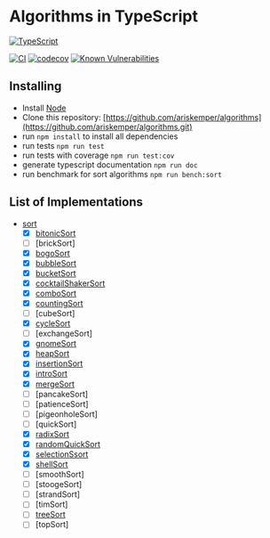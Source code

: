 # Algorithms in TypeScript

[![TypeScript][typescript-badge]][typescript-url]

[![CI][build-badge]][build-url]
[![codecov][codecov-badge]][codecov-url]
[![Known Vulnerabilities][snyk-badge]][snyk-url]

## Installing

- Install [Node](https://nodejs.org)
- Clone this repository: [https://github.com/ariskemper/algorithms](https://github.com/ariskemper/algorithms.git)
- run `npm install` to install all dependencies
- run tests `npm run test`
- run tests with coverage `npm run test:cov`
- generate typescript documentation `npm run doc`
- run benchmark for sort algorithms `npm run bench:sort`

## List of Implementations

- [sort](src/sort)
  - [x] [bitonicSort](src/sort/bitonic/bitonic.ts)
  - [ ] [brickSort]
  - [x] [bogoSort](src/sort/bogo/bogo.ts)
  - [x] [bubbleSort](src/sort/bubble/bubble.ts)
  - [x] [bucketSort](src/sort/bucket/bucket.ts)
  - [x] [cocktailShakerSort](src/sort/cocktail-shaker/cocktail-shaker.ts)
  - [x] [comboSort](src/sort/combo/combo.ts)
  - [x] [countingSort](src/sort/counting/counting.ts)
  - [ ] [cubeSort]
  - [x] [cycleSort](src/sort/cycle/cycle.ts)
  - [ ] [exchangeSort]
  - [x] [gnomeSort](src/sort/gnome/gnome.ts)
  - [x] [heapSort](src/sort/heap/heap.ts)
  - [x] [insertionSort](src/sort/insertion/insertion.ts)
  - [x] [introSort](src/sort/intro/intro.ts)
  - [x] [mergeSort](src/sort/merge/merge.ts)
  - [ ] [pancakeSort]
  - [ ] [patienceSort]
  - [ ] [pigeonholeSort]
  - [ ] [quickSort]
  - [x] [radixSort](src/sort/radix/radix.ts)
  - [x] [randomQuickSort](src/sort/radix/radix.ts)
  - [x] [selectionSsort](src/sort/selection/selection.ts)
  - [x] [shellSort](src/sort/shell/shell.ts)
  - [ ] [smoothSort]
  - [ ] [stoogeSort]
  - [ ] [strandSort]
  - [ ] [timSort]
  - [ ] [treeSort](src/sort/tree/tree.ts)
  - [ ] [topSort]

[typescript-badge]: https://badges.frapsoft.com/typescript/code/typescript.svg?v=101
[typescript-url]: https://github.com/microsoft/TypeScript
[build-badge]: https://github.com/ariskemper/algot/actions/workflows/build.yml/badge.svg
[build-url]: https://github.com/ariskemper/algot/actions/workflows/build.yml
[codecov-badge]: https://codecov.io/gh/ariskemper/algorithms/graph/badge.svg?token=J95CIN2UZT
[codecov-url]: https://codecov.io/gh/ariskemper/algorithms
[snyk-badge]: https://snyk.io/test/github/ariskemper/algorithms/badge.svg
[snyk-url]: https://snyk.io/test/github/ariskemper/algorithms
